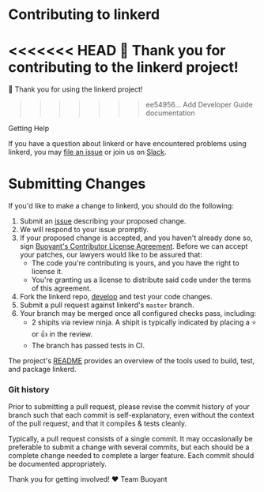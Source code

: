 # Contributing to linkerd #

<<<<<<< HEAD
:balloon: Thank you for contributing to the linkerd project!
=======
:balloon: Thank you for using the linkerd project!
>>>>>>> ee54956... Add Developer Guide documentation

Getting Help

If you have a question about linkerd or have encountered problems
using linkerd, you may [file an issue](issue) or join us on
[Slack](slack).

# Submitting Changes #

If you'd like to make a change to linkerd, you should do the
following:

1. Submit an [issue](issue) describing your proposed change.
2. We will respond to your issue promptly.
3. If your proposed change is accepted, and you haven't already done
so, sign [Buoyant's Contributor License Agreement](cla).  Before we
can accept your patches, our lawyers would like to be assured that:
    - The code you're contributing is yours, and you have the right to
    license it.
    - You're granting us a license to distribute said code under the
    terms of this agreement.
4. Fork the linkerd repo, [develop](devel) and test your code changes.
5. Submit a pull request against linkerd's `master` branch.
6. Your branch may be merged once all configured checks pass,
including:
    - 2 shipits via review ninja.  A shipit is typically indicated
    by placing a :star: or :+1: in the review.
    - The branch has passed tests in CI.

The project's [README](README.md) provides an overview of the tools
used to build, test, and package linkerd.

### Git history ###

Prior to submitting a pull request, please revise the commit history
of your branch such that each commit is self-explanatory, even without
the context of the pull request, and that it compiles & tests
cleanly.

Typically, a pull request consists of a single commit.  It may
occasionally be preferable to submit a change with several commits,
but each should be a complete change needed to complete a larger
feature.  Each commit should be documented appropriately.

Thank you for getting involved!
:heart: Team Buoyant

[cla]: https://buoyant.io/cla/
[issue]: https://github.com/buoyantio/linkerd/issues/new
[slack]: https://slack.linkerd.io/
